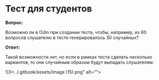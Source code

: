 # Тест для студентов

**Вопрос:**

Возможно ли в Odin при создании теста, чтобы, например, из 60 вопросов слушателю в тесте генерировалось 30 случайных?

**Ответ:**

Такой возможности нет, но если в рамках теста сделать несколько вариантов, то они случайным образом будут выпадать слушателям.

![](<../.gitbook/assets/image (15).png" alt=""><figcaption></figcaption></figure>
